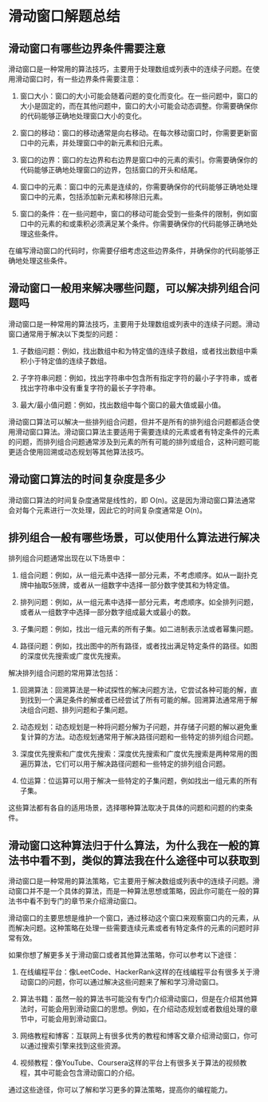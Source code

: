 # 滑动窗口解题总结

## 滑动窗口有哪些边界条件需要注意

滑动窗口是一种常用的算法技巧，主要用于处理数组或列表中的连续子问题。在使用滑动窗口时，有一些边界条件需要注意：

1. 窗口大小：窗口的大小可能会随着问题的变化而变化。在一些问题中，窗口的大小是固定的，而在其他问题中，窗口的大小可能会动态调整。你需要确保你的代码能够正确地处理窗口大小的变化。

2. 窗口的移动：窗口的移动通常是向右移动。在每次移动窗口时，你需要更新窗口中的元素，并处理窗口中的新元素和旧元素。

3. 窗口的边界：窗口的左边界和右边界是窗口中的元素的索引。你需要确保你的代码能够正确地处理窗口的边界，包括窗口的开头和结尾。

4. 窗口中的元素：窗口中的元素是连续的，你需要确保你的代码能够正确地处理窗口中的元素，包括添加新元素和移除旧元素。

5. 窗口的条件：在一些问题中，窗口的移动可能会受到一些条件的限制，例如窗口中的元素的和或乘积必须满足某个条件。你需要确保你的代码能够正确地处理这些条件。

在编写滑动窗口的代码时，你需要仔细考虑这些边界条件，并确保你的代码能够正确地处理这些条件。

## 滑动窗口一般用来解决哪些问题，可以解决排列组合问题吗

滑动窗口是一种常用的算法技巧，主要用于处理数组或列表中的连续子问题。滑动窗口通常用于解决以下类型的问题：

1. 子数组问题：例如，找出数组中和为特定值的连续子数组，或者找出数组中乘积小于特定值的连续子数组。

2. 子字符串问题：例如，找出字符串中包含所有指定字符的最小子字符串，或者找出字符串中没有重复字符的最长子字符串。

3. 最大/最小值问题：例如，找出数组中每个窗口的最大值或最小值。

滑动窗口算法可以解决一些排列组合问题，但并不是所有的排列组合问题都适合使用滑动窗口算法。滑动窗口算法主要适用于需要连续的元素或者有特定条件的元素的问题，而排列组合问题通常涉及到元素的所有可能的排列或组合，这种问题可能更适合使用回溯或动态规划等其他算法技巧。

## 滑动窗口算法的时间复杂度是多少

滑动窗口算法的时间复杂度通常是线性的，即 O(n)。这是因为滑动窗口算法通常会对每个元素进行一次处理，因此它的时间复杂度通常是
O(n)。

## 排列组合一般有哪些场景，可以使用什么算法进行解决

排列组合问题通常出现在以下场景中：

1. 组合问题：例如，从一组元素中选择一部分元素，不考虑顺序。如从一副扑克牌中抽取5张牌，或者从一组数字中选择一部分数字使其和为特定值。

2. 排列问题：例如，从一组元素中选择一部分元素，考虑顺序。如全排列问题，或者从一组数字中选择一部分数字组成最大或最小的数。

3. 子集问题：例如，找出一组元素的所有子集。如二进制表示法或者幂集问题。

4. 路径问题：例如，找出图中的所有路径，或者找出满足特定条件的路径。如图的深度优先搜索或广度优先搜索。

解决排列组合问题的常用算法包括：

1. 回溯算法：回溯算法是一种试探性的解决问题方法，它尝试各种可能的解，直到找到一个满足条件的解或者已经尝试了所有可能的解。回溯算法通常用于解决组合问题、排列问题和子集问题。

2. 动态规划：动态规划是一种将问题分解为子问题，并存储子问题的解以避免重复计算的方法。动态规划通常用于解决路径问题和一些特定的排列组合问题。

3. 深度优先搜索和广度优先搜索：深度优先搜索和广度优先搜索是两种常用的图遍历算法，它们可以用于解决路径问题和一些特定的排列组合问题。

4. 位运算：位运算可以用于解决一些特定的子集问题，例如找出一组元素的所有子集。

这些算法都有各自的适用场景，选择哪种算法取决于具体的问题和问题的约束条件。

## 滑动窗口这种算法归于什么算法，为什么我在一般的算法书中看不到，类似的算法我在什么途径中可以获取到

滑动窗口是一种常用的算法策略，它主要用于解决数组或列表中的连续子问题。滑动窗口并不是一个具体的算法，而是一种算法思想或策略，因此你可能在一般的算法书中看不到专门的章节来介绍滑动窗口。

滑动窗口的主要思想是维护一个窗口，通过移动这个窗口来观察窗口内的元素，从而解决问题。这种策略在处理一些需要连续元素或者有特定条件的元素的问题时非常有效。

如果你想了解更多关于滑动窗口或者其他算法策略，你可以参考以下途径：

1. 在线编程平台：像LeetCode、HackerRank这样的在线编程平台有很多关于滑动窗口的问题，你可以通过解决这些问题来了解和学习滑动窗口。

2. 算法书籍：虽然一般的算法书可能没有专门介绍滑动窗口，但是在介绍其他算法时，可能会用到滑动窗口的思想。例如，在介绍动态规划或者数组处理的章节中，可能会用到滑动窗口。

3. 网络教程和博客：互联网上有很多优秀的教程和博客文章介绍滑动窗口，你可以通过搜索引擎来找到这些资源。

4. 视频教程：像YouTube、Coursera这样的平台上有很多关于算法的视频教程，其中可能会包含滑动窗口的介绍。

通过这些途径，你可以了解和学习更多的算法策略，提高你的编程能力。